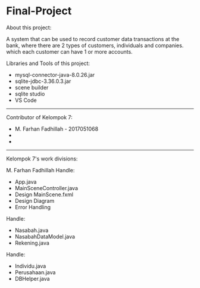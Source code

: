 # Final-Project

About this project:

A system that can be used to record customer data transactions at the bank, where there are 2 types of customers, individuals and companies. which each customer can have 1 or more accounts.


Libraries and Tools of this project:

- mysql-connector-java-8.0.26.jar
- sqlite-jdbc-3.36.0.3.jar
- scene builder
- sqlite studio
- VS Code
-------------------------------------------

Contributor of Kelompok 7:

- M. Farhan Fadhillah - 2017051068
- 
- 

-------------------------------------------

Kelompok 7's work divisions:

M. Farhan Fadhillah Handle:
- App.java
- MainSceneController.java
- Design MainScene.fxml
- Design Diagram
- Error Handling

 Handle:
- Nasabah.java
- NasabahDataModel.java
- Rekening.java

 Handle:
- Individu.java
- Perusahaan.java
- DBHelper.java

   
   

